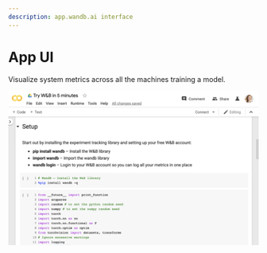 ```yaml
---
description: app.wandb.ai interface
---
```


# App UI

Visualize system metrics across all the machines training a model.

![](../.gitbook/assets/image%20%2840%29.png)



